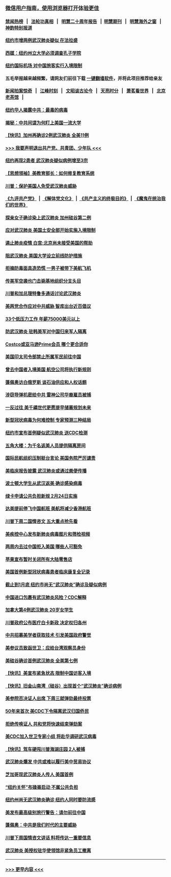 ### [微信用户指南，使用浏览器打开体验更佳](https://github.com/gfw-breaker/banned-news1/blob/master/indexes/wechat-guide.md?t=0)
#### [禁闻热榜](热点新闻.md?t=0)  &nbsp;&nbsp;|&nbsp;&nbsp; [法轮功真相](https://github.com/gfw-breaker/truth/blob/master/README.md?t=0) &nbsp;&nbsp;|&nbsp;&nbsp; [明慧二十周年报告](https://github.com/gfw-breaker/mh-reports/blob/master/README.md?t=0) &nbsp;&nbsp;|&nbsp;&nbsp;[明慧期刊](https://github.com/gfw-breaker/mh-qikan) &nbsp;&nbsp;|&nbsp;&nbsp; [明慧海外之窗](https://github.com/gfw-breaker/mh-news/blob/master/README.md?t=0) &nbsp;&nbsp;|&nbsp;&nbsp; [神韵特别报道](https://github.com/gfw-breaker/mh-news/blob/master/shenyun.md?t=0)
#### [纽约市增两例武汉肺炎疑似 在法拉盛](../pages/nsc412/n11840625.md?t=02031622) 
#### [西媒：纽约州立大学必须调查孔子学院](../pages/nsc412/n11840637.md?t=02031622) 
#### [纽约国际机场  对中国旅客实行入境限制](../pages/nsc412/n11840619.md?t=02031622) 
#### 五毛举报越来越频繁，请网友们前往下载 [一键翻墙软件](https://github.com/gfw-breaker/ssr-accounts)，并将此项目推荐给亲友
#### [新闻拍案惊奇](https://github.com/gfw-breaker/banned-news1/blob/master/pages/link4.md) &nbsp;&nbsp;|&nbsp;&nbsp; [江峰时刻](https://github.com/gfw-breaker/banned-news1/blob/master/pages/link4.md) &nbsp;&nbsp;|&nbsp;&nbsp; [文昭谈古论今](https://github.com/gfw-breaker/banned-news1/blob/master/pages/link4.md) &nbsp;&nbsp;|&nbsp;&nbsp; [天亮时分](https://github.com/gfw-breaker/banned-news1/blob/master/pages/link4.md) &nbsp;&nbsp;|&nbsp;&nbsp; [萧茗看世界](https://github.com/gfw-breaker/banned-news1/blob/master/pages/link4.md) &nbsp;&nbsp;|&nbsp;&nbsp; [北京老茶馆](https://github.com/gfw-breaker/banned-news1/blob/master/pages/link4.md) &nbsp;&nbsp;|&nbsp;&nbsp; 
#### [纽约华人揭露中共：最毒的病毒](../pages/nsc412/n11840631.md?t=02031622) 
#### [揭秘：中共间谍为何盯上美国一流大学](../pages/nsc412/n11840270.md?t=02031622) 
#### [【快讯】加州再确诊2例武汉肺炎 全美11例](../pages/nsc412/n11840339.md?t=02031622) 
#### [>>> 我要声明退出共产党、共青团、少年队 <<<](https://github.com/begood0513/goodnews/blob/master/quit/letter.md) 
#### [纽约再现2患者 武汉肺炎疑似病例增至3宗](../pages/nsc412/n11840010.md?t=02031622) 
#### [【思想领袖】美教育部长：如何修复教育系统](../pages/nsc412/n11690865.md?t=02031622) 
#### [川普：保护美国人免受武汉肺炎威胁](../pages/nsc412/n11839718.md?t=02031622) 
#### [《九评共产党》](https://github.com/begood0513/9ping.md/blob/master/README.md) &nbsp;|&nbsp; [《解体党文化》](../../../../jtdwh.md/blob/master/README.md)  &nbsp;|&nbsp; [《共产主义的终极目的》](../../../../gczydzjmd.md/blob/master/README.md) &nbsp;|&nbsp; [《魔鬼在统治我们的世界》](../../../../mgztzwmdsj.md/blob/master/README.md) 
#### [探亲女子确诊染上武汉肺炎 加州硅谷第二例](../pages/nsc412/n11839784.md?t=02031622) 
#### [应对武汉肺炎 美国土安全部开始实施入境限制](../pages/nsc412/n11839729.md?t=02031622) 
#### [遏止肺炎疫情 白宫:北京尚未接受美国的帮助](../pages/nsc412/n11839660.md?t=02031622) 
#### [阻武汉肺炎 美国大学设立前线防护措施](../pages/nsc412/n11839479.md?t=02031622) 
#### [拒摘防毒面具造恐慌 一男子被带下美航飞机](../pages/nsc412/n11839455.md?t=02031622) 
#### [传美军空袭也门击毙基地组织分支头目](../pages/nsc412/n11839210.md?t=02031622) 
#### [川普和加总理特鲁多通话讨论武汉肺炎](../pages/nsc412/n11839128.md?t=02031622) 
#### [美两党合作应对中共威胁 智库出台近百倡议](../pages/nsc412/n11838437.md?t=02031622) 
#### [33个低压力工作 年薪75000美元以上](../pages/nsc412/n11834441.md?t=02031622) 
#### [防武汉肺炎 驻韩美军对中国归来军人隔离](../pages/nsc412/n11838970.md?t=02031622) 
#### [Costco或亚马逊Prime会员 哪个更合适你](../pages/nsc412/n11834459.md?t=02031622) 
#### [美国印太司令部禁止所属军民前往中国](../pages/nsc412/n11838418.md?t=02031622) 
#### [曾去中国者入境美国 航空公司将执行新规则](../pages/nsc412/n11838375.md?t=02031622) 
#### [蓬佩奥访白俄罗斯 谈石油供应和人权话题](../pages/nsc412/n11838242.md?t=02031622) 
#### [涉窃导弹机密给中共 雷神公司华裔雇员被捕](../pages/nsc412/n11838129.md?t=02031622) 
#### [一反过往 美千禧世代更愿提早储蓄规划未来](../pages/nsc412/n11837601.md?t=02031622) 
#### [新型冠状病毒为何难控制 专家预测三种结局](../pages/nsc412/n11838002.md?t=02031622) 
#### [纽约市宣布首例疑似武汉肺炎 送CDC检测](../pages/nsc412/n11837852.md?t=02031622) 
#### [五角大楼：为千名返美人员提供隔离房间](../pages/nsc412/n11837831.md?t=02031622) 
#### [国际民航组织压制挺台言论 美国务院严厉谴责](../pages/nsc412/n11837791.md?t=02031622) 
#### [美临床报告披露 武汉肺炎或通过粪便传播](../pages/nsc412/n11837626.md?t=02031622) 
#### [波士顿大学生从武汉返美 确诊感染病毒](../pages/nsc412/n11837580.md?t=02031622) 
#### [绿卡申请公共负担新规 2月24日实施](../pages/nsc412/n11836634.md?t=02031622) 
#### [达美提前停飞中国航班 美航将减少香港航班](../pages/nsc412/n11837649.md?t=02031622) 
#### [川普下周二国情咨文 五大重点抢先看](../pages/nsc412/n11837512.md?t=02031622) 
#### [美疾控中心发布新肺炎病毒图片和筛检视频](../pages/nsc412/n11837491.md?t=02031622) 
#### [两周内去过中国拒入美国 哪些人可豁免](../pages/nsc412/n11837400.md?t=02031622) 
#### [苹果宣布暂时关闭所有大陆零售店](../pages/nsc412/n11837097.md?t=02031622) 
#### [美国首例新型冠状病毒患者临床康复全记录](../pages/nsc412/n11836513.md?t=02031622) 
#### [截止到1月底  纽约市尚无“武汉肺炎”确诊及疑似病例](../pages/nsc412/n11836657.md?t=02031622) 
#### [中国进口包裹有武汉肺炎风险？CDC解释](../pages/nsc412/n11836321.md?t=02031622) 
#### [加拿大第4例武汉肺炎 20岁女学生](../pages/nsc412/n11836537.md?t=02031622) 
#### [川普政府公布医疗白卡新政 决定权归各州](../pages/nsc412/n11836336.md?t=02031622) 
#### [中共招募美学者获取技术 引发美国政府警觉](../pages/nsc412/n11836277.md?t=02031622) 
#### [美参议员致函世卫：应给台湾观察员身份](../pages/nsc412/n11836183.md?t=02031622) 
#### [美硅谷确诊首例武汉肺炎 全美第七例](../pages/nsc412/n11836093.md?t=02031622) 
#### [【快讯】美宣布紧急状态 限制中国访客入境](../pages/nsc412/n11836030.md?t=02031622) 
#### [【快讯】旧金山南湾（硅谷）出现首个“武汉肺炎”确诊病例](../pages/nsc412/n11836084.md?t=02031622) 
#### [美参院否决证人出席 下周三就弹劾最终投票](../pages/nsc412/n11835900.md?t=02031622) 
#### [50年来首次 美CDC下令隔离武汉归国侨民](../pages/nsc412/n11835854.md?t=02031622) 
#### [拒绝传唤证人 共和党将快速结束弹劾案](../pages/nsc412/n11835573.md?t=02031622) 
#### [美CDC加入世卫专家小组 将赴华调研武汉病毒](../pages/nsc412/n11835584.md?t=02031622) 
#### [【快讯】驾车硬闯川普海湖庄园 2人被捕](../pages/nsc412/n11835785.md?t=02031622) 
#### [武汉肺炎爆发 中共或难以履行美中贸易协议](../pages/nsc412/n11834752.md?t=02031622) 
#### [芝加哥现武汉肺炎人传人 美国首例](../pages/nsc412/n11834730.md?t=02031622) 
#### [“纽约关怀”布碌崙启动  不属公共负担](../pages/nsc412/n11834269.md?t=02031622) 
#### [纽约州尚无武汉肺炎确诊  纽约人同时要防流感](../pages/nsc412/n11834247.md?t=02031622) 
#### [美发布最高级别旅行警告：请勿前往中国](../pages/nsc412/n11834038.md?t=02031622) 
#### [蓬佩奥：中共是我们时代的主要威胁](../pages/nsc412/n11833434.md?t=02031622) 
#### [川普下周国情咨文讲话 料将传达一重要信息](../pages/nsc412/n11833714.md?t=02031622) 
#### [武汉肺炎 美授权驻华使领馆非紧急员工撤离](../pages/nsc412/n11833604.md?t=02031622) 

----
#### [ >>> 更早内容 <<< ](../indexes/nsc412-earlier.md)

